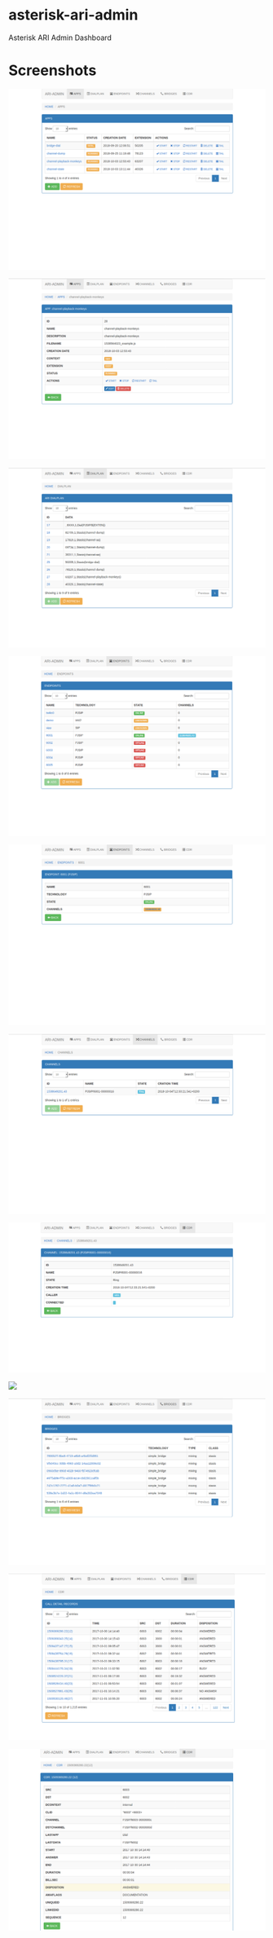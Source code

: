 # asterisk-ari-admin
Asterisk ARI Admin Dashboard

# Screenshots

![](https://raw.githubusercontent.com/amosbah/asterisk-ari-admin/master/screenshots/Screenshot_1.png)

![](https://raw.githubusercontent.com/amosbah/asterisk-ari-admin/master/screenshots/Screenshot_2.png)

![](https://raw.githubusercontent.com/amosbah/asterisk-ari-admin/master/screenshots/Screenshot_3.png)

![](https://raw.githubusercontent.com/amosbah/asterisk-ari-admin/master/screenshots/Screenshot_4.png)

![](https://raw.githubusercontent.com/amosbah/asterisk-ari-admin/master/screenshots/Screenshot_5.png)

![](https://raw.githubusercontent.com/amosbah/asterisk-ari-admin/master/screenshots/Screenshot_6.png)

![](https://raw.githubusercontent.com/amosbah/asterisk-ari-admin/master/screenshots/Screenshot_7.png)

![](https://raw.githubusercontent.com/amosbah/asterisk-ari-admin/master/screenshots/Screenshot_8.png)

![](https://raw.githubusercontent.com/amosbah/asterisk-ari-admin/master/screenshots/Screenshot_9.png)

![](https://raw.githubusercontent.com/amosbah/asterisk-ari-admin/master/screenshots/Screenshot_11.png)

![](https://raw.githubusercontent.com/amosbah/asterisk-ari-admin/master/screenshots/Screenshot_13.png)

